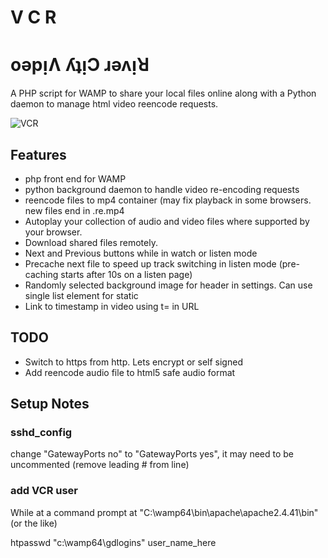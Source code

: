 # V C R

# oǝpᴉɅ ʎʇᴉϽ ɹǝʌᴉꓤ

A PHP script for WAMP to share your local files online along with a Python daemon to manage html video reencode requests.

![VCR](https://cdn.mos.cms.futurecdn.net/w48feV8za6DRPBSuvyvpPB-1200-80.jpg)

## Features

* php front end for WAMP
* python background daemon to handle video re-encoding requests
* reencode files to mp4 container (may fix playback in some browsers. new files end in .re.mp4
* Autoplay your collection of audio and video files where supported by your browser.
* Download shared files remotely. 
* Next and Previous buttons while in watch or listen mode
* Precache next file to speed up track switching in listen mode (pre-caching starts after 10s on a listen page)
* Randomly selected background image for header in settings. Can use single list element for static
* Link to timestamp in video using t= in URL

## TODO

* Switch to https from http. Lets encrypt or self signed
* Add reencode audio file to html5 safe audio format

## Setup Notes

### sshd_config

change "GatewayPorts no" to "GatewayPorts yes", it may need to be uncommented (remove leading # from line)

### add VCR user

While at a command prompt at "C:\wamp64\bin\apache\apache2.4.41\bin" (or the like)

htpasswd "c:\wamp64\gdlogins" user_name_here


